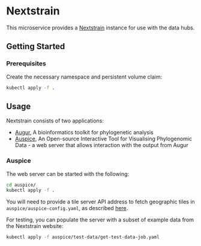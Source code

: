 # Nextstrain

This microservice provides a [Nextstrain](https://nextstrain.org/sars-cov-2) instance for use with the data hubs.

## Getting Started

### Prerequisites

Create the necessary namespace and persistent volume claim:

``` sh
kubectl apply -f .
```


## Usage

Nextstrain consists of two applications: 

* [Augur](https://github.com/nextstrain/augur), A bioinformatics toolkit for phylogenetic analysis
* [Auspice](https://github.com/nextstrain/auspice), An Open-source Interactive Tool for Visualising Phylogenomic Data - a web server that allows interaction with the output from Augur

### Auspice

The web server can be started with the following:

``` sh
cd auspice/
kubectl apply -f .
```
You will need to provide a tile server API address to fetch geographic tiles in `auspice/auspice-config.yaml`, as described [here](https://docs.nextstrain.org/projects/auspice/en/stable/customise-client/api.html#custom-map-tiles).

For testing, you can populate the server with a subset of example data from the Nextstrain website:

``` sh
kubectl apply -f auspice/test-data/get-test-data-job.yaml
```


